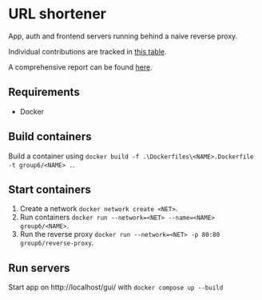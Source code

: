 # URL shortener
App, auth and frontend servers running behind a naive reverse proxy.

Individual contributions are tracked in [this table](./CONTRIB.csv).

A comprehensive report can be found [here](./REPORT.pdf).

## Requirements
* Docker

## Build containers
Build a container using `docker build -f .\Dockerfiles\<NAME>.Dockerfile -t group6/<NAME> .`.

## Start containers
1. Create a network `docker network create <NET>`.
2. Run containers `docker run --network=<NET> --name=<NAME> group6/<NAME>`.
3. Run the reverse proxy `docker run --network=<NET> -p 80:80 group6/reverse-proxy`.

## Run servers
Start app on http://localhost/gui/ with `docker compose up --build`

